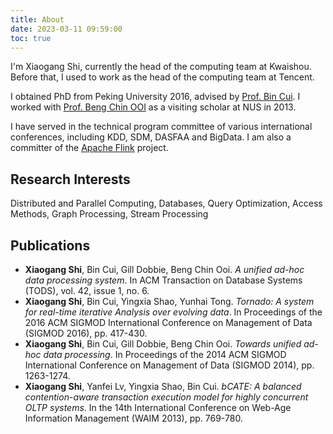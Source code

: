 ```yaml
---
title: About
date: 2023-03-11 09:59:00
toc: true
---
```


I'm Xiaogang Shi, currently the head of the computing team at Kwaishou. Before that, I used to work as the head of the computing team at Tencent.

I obtained PhD from Peking University 2016, advised by [Prof. Bin Cui](https://cuibinpku.github.io/). I worked with [Prof. Beng Chin OOI](https://www.comp.nus.edu.sg/~ooibc/) as a visiting scholar at NUS in 2013.

I have served in the technical program committee of various international conferences, including KDD, SDM, DASFAA and BigData. I am also a committer of  the [Apache Flink](https://flink.apache.org/) project.

## Research Interests

Distributed and Parallel Computing, Databases, Query Optimization, Access Methods, Graph Processing, Stream Processing



## Publications

* **Xiaogang Shi**, Bin Cui, Gill Dobbie, Beng Chin Ooi. *A unified ad-hoc data processing system*. In ACM Transaction on Database Systems (TODS), vol. 42, issue 1, no. 6.
* **Xiaogang Shi**, Bin Cui, Yingxia Shao, Yunhai Tong. *Tornado: A system for real-time iterative Analysis over evolving data*. In Proceedings of the 2016 ACM SIGMOD International Conference on Management of Data (SIGMOD 2016), pp. 417-430.
* **Xiaogang Shi**, Bin Cui, Gill Dobbie, Beng Chin Ooi. *Towards unified ad-hoc data processing*. In Proceedings of the 2014 ACM SIGMOD International Conference on Management of Data (SIGMOD 2014), pp. 1263-1274.
* **Xiaogang Shi**, Yanfei Lv, Yingxia Shao, Bin Cui. *bCATE: A balanced contention-aware transaction execution model for highly concurrent OLTP systems*. In the 14th International Conference on Web-Age Information Management (WAIM 2013), pp. 769-780.
